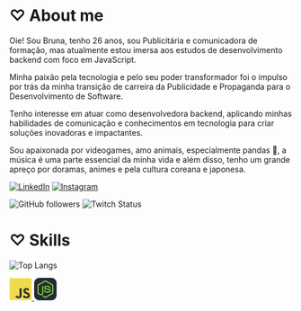# ♡ About me
Oie! Sou Bruna, tenho 26 anos, sou Publicitária e comunicadora de formação,  mas atualmente estou imersa aos estudos de desenvolvimento backend com foco em JavaScript.

Minha paixão pela tecnologia e pelo seu poder transformador foi o impulso por trás da minha transição de carreira da Publicidade e Propaganda para o Desenvolvimento de Software. 

Tenho interesse em atuar como desenvolvedora backend, aplicando minhas habilidades de comunicação e conhecimentos em tecnologia para criar soluções inovadoras e impactantes.

Sou apaixonada por videogames, amo animais, especialmente pandas 🐼, a música é uma parte essencial da minha vida e além disso, tenho um grande apreço por doramas, animes e pela cultura coreana e japonesa. 

[![LinkedIn](https://img.shields.io/badge/LinkedIn-000?style=for-the-badge&logo=linkedin&logoColor=0E76A8)](https://www.linkedin.com/in/brunasanog/) [![Instagram](https://img.shields.io/badge/Instagram-000?style=for-the-badge&logo=instagram)](https://www.instagram.com/sanogcodes/)

![GitHub followers](https://img.shields.io/github/followers/brunasanog)  ![Twitch Status](https://img.shields.io/twitch/status/brunasanog)

# ♡ Skills
![Top Langs](https://github-readme-stats-git-masterrstaa-rickstaa.vercel.app/api/top-langs/?username=brunasanog&bg_color=000&border_color=30A3DC&title_color=E94D5F&text_color=FFF) 

<p align="left"> <a href="https://developer.mozilla.org/en-US/docs/Web/JavaScript" target="_blank" rel="noreferrer"> <img src="https://raw.githubusercontent.com/devicons/devicon/master/icons/javascript/javascript-original.svg" alt="javascript" width="40" height="40"/> </a> <a href="https://nodejs.org" target="_blank" rel="noreferrer"> <img src="https://raw.githubusercontent.com/tandpfun/skill-icons/59059d9d1a2c092696dc66e00931cc1181a4ce1f/icons/NodeJS-Dark.svg" alt="nodejs" width="40" height="40"/> </a> </p> 
